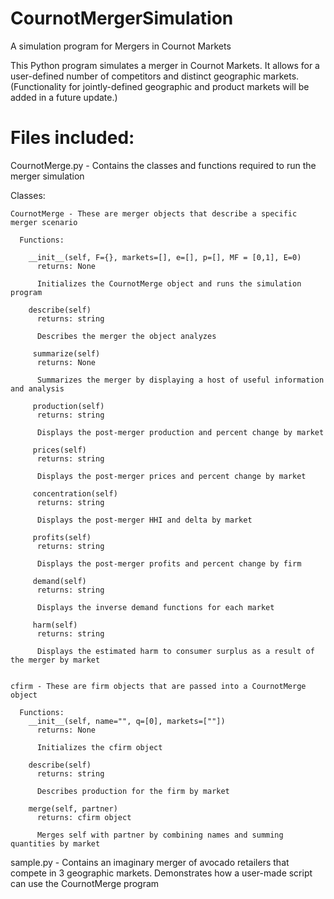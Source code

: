 # CournotMergerSimulation
A simulation program for Mergers in Cournot Markets

This Python program simulates a merger in Cournot Markets. It allows for a user-defined number of competitors and distinct geographic markets. (Functionality for jointly-defined geographic and product markets will be added in a future update.)

# Files included:
CournotMerge.py - Contains the classes and functions required to run the merger simulation
  
  Classes:
    
    CournotMerge - These are merger objects that describe a specific merger scenario
    
      Functions:
      
        __init__(self, F={}, markets=[], e=[], p=[], MF = [0,1], E=0)
          returns: None
          
          Initializes the CournotMerge object and runs the simulation program
        
        describe(self)
          returns: string
          
          Describes the merger the object analyzes 
          
         summarize(self)
          returns: None 
          
          Summarizes the merger by displaying a host of useful information and analysis
          
         production(self)
          returns: string
          
          Displays the post-merger production and percent change by market
          
         prices(self)
          returns: string
          
          Displays the post-merger prices and percent change by market
         
         concentration(self)
          returns: string
          
          Displays the post-merger HHI and delta by market
          
         profits(self)
          returns: string
          
          Displays the post-merger profits and percent change by firm
          
         demand(self)
          returns: string
          
          Displays the inverse demand functions for each market
         
         harm(self)
          returns: string
          
          Displays the estimated harm to consumer surplus as a result of the merger by market
         
      
    cfirm - These are firm objects that are passed into a CournotMerge object
  
      Functions:
        __init__(self, name="", q=[0], markets=[""])
          returns: None
          
          Initializes the cfirm object
        
        describe(self)
          returns: string
          
          Describes production for the firm by market
        
        merge(self, partner)
          returns: cfirm object
          
          Merges self with partner by combining names and summing quantities by market
         
         
sample.py - Contains an imaginary merger of avocado retailers that compete in 3 geographic markets. Demonstrates how a user-made  script can use the CournotMerge program
    
